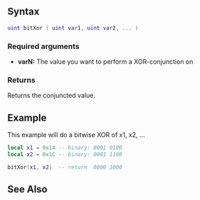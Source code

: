Syntax
------

``` lua
uint bitXor ( uint var1, uint var2, ... )
```

### Required arguments

-   **varN:** The value you want to perform a XOR-conjunction on

### Returns

Returns the conjuncted value.

Example
-------

This example will do a bitwise XOR of x1, x2, ...

``` lua
local x1 = 0x14 -- binary: 0001 0100
local x2 = 0x1C -- binary: 0001 1100

bitXor(x1, x2)  -- return  0000 1000
```

See Also
--------
